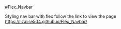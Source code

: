 #Flex_Navbar


Styling nav bar with flex follow the link to view the page https://lizalise504.github.io/Flex_Navbar/

